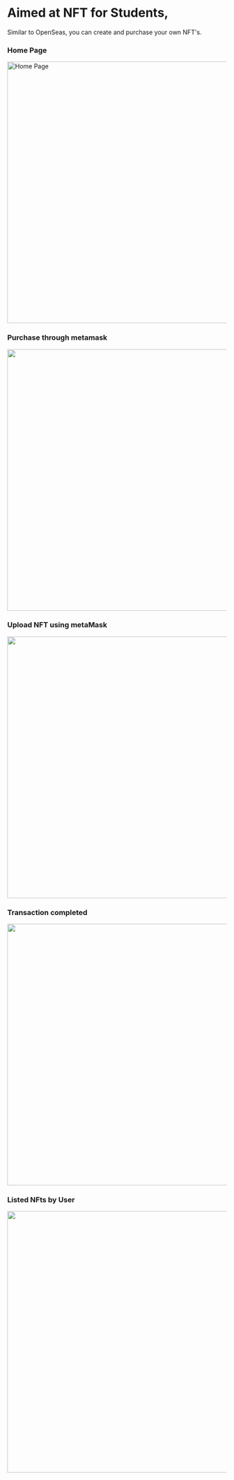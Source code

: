 # Aimed at NFT for Students,

Similar to OpenSeas, you can create and purchase your own NFT's.

### Home Page

<img src="https://github.com/ryan10projects/Nft_4_Students/blob/main/Home%20page.PNG" width="600" title="Home Page">

### Purchase through metamask

<img src="https://github.com/ryan10projects/Nft_4_Students/blob/main/Metamask%20wallet%20purchases.PNG" width="600">

### Upload NFT using metaMask

<img src="https://github.com/ryan10projects/Nft_4_Students/blob/main/transactions.PNG" width="600">

### Transaction completed

<img src="https://github.com/ryan10projects/Nft_4_Students/blob/main/Purchase%20complete.PNG" width="600">

### Listed NFts by User

<img src="https://github.com/ryan10projects/Nft_4_Students/blob/main/listed.PNG" width="600" >
